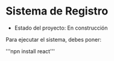 <h1>Sistema de Registro</h1>

- Estado del proyecto: En construcción

Para ejecutar el sistema, debes poner: 

'''npn install react'''
